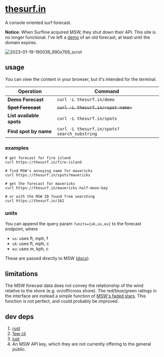 # [thesurf.in](https://samtay.github.io/thesurf.in)

A console oriented surf forecast.

**Notice**: When Surfline acquired MSW, they shut down their API. This site is
no longer functional. I've left a [demo](https://samtay.github.io/thesurf.in/demo) of an old
forecast, at least until the domain expires.

![2023-01-19-190036_990x769_scrot](https://user-images.githubusercontent.com/7246591/213608811-13cbe3b5-9d1c-44eb-a700-73d4be15c3de.png)

## usage
You can view the content in your browser, but it's intended for the terminal.

|Operation|Command|
|---|---|
|**Demo Forecast**|`curl -L thesurf.in/demo`|
|~~**Spot Forecast**~~|~~`curl -L thesurf.in/<spot-name>`~~|
|**List available spots**|`curl -L thesurf.in/spots`|
|**Find spot by name**|`curl -L thesurf.in/spots?search_substring`|

### examples

```shell
# get forecast for fire island
curl https://thesurf.in/fire-island

# find MSW's annoying name for mavericks
curl https://thesurf.in/spots?mavericks

# get the forecast for mavericks
curl https://thesurf.in/mavericks-half-moon-bay

# or with the MSW ID found from searching
curl https://thesurf.in/162
```

### units
You can append the query param `?units={uk,us,eu}` to the forecast endpoint, where

- `us`: uses ft, mph, f
- `uk`: uses ft, mph, c
- `eu`: uses m, kph, c

These are passed directly to MSW
([docs](https://magicseaweed.com/docs/developers/59/units-of-measurement/9911/)).

## limitations

The MSW forecast data does not convey the relationship of the wind relative to
the shore (e.g. on/off/cross shore). The red/blue/green ratings in the interface
are instead a simple function of [MSW's faded
stars](https://magicseaweed.com/help/forecast-table/star-rating). This function
is not perfect, and could probably be improved.

## dev deps
1. [rust](https://rustup.rs/)
2. [1pw cli](https://developer.1password.com/docs/cli/get-started#install)
3. [just](https://github.com/casey/just#installation)
4. An MSW API key, which they are not currently offering to the general public.
